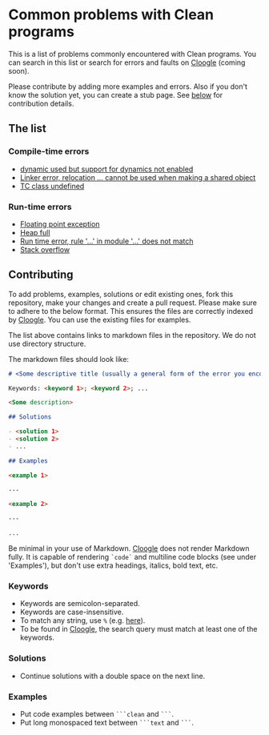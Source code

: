 # Common problems with Clean programs

This is a list of problems commonly encountered with Clean programs.
You can search in this list or search for errors and faults on [Cloogle][]
(coming soon).

Please contribute by adding more examples and errors.
Also if you don't know the solution yet, you can create a stub page.
See [below](#contributing) for contribution details.

## The list

### Compile-time errors

- [dynamic used but support for dynamics not enabled](/no-dynamics.md)
- [Linker error, relocation &#8230; cannot be used when making a shared object](/relocation.md)
- [TC class undefined](/no-dynamics.md)

### Run-time errors

- [Floating point exception](/floating-point-exception.md)
- [Heap full](/heap-full.md)
- [Run time error, rule '&#8230;' in module '&#8230;' does not match](/rule-does-not-match.md)
- [Stack overflow](/stack-overflow.md)

## Contributing

To add problems, examples, solutions or edit existing ones, fork this
repository, make your changes and create a pull request. Please make sure to
adhere to the below format. This ensures the files are correctly indexed by
[Cloogle][]. You can use the existing files for examples.

The list above contains links to markdown files in the repository.
We do not use directory structure.

The markdown files should look like:

```markdown
# <Some descriptive title (usually a general form of the error you encounter)>

Keywords: <keyword 1>; <keyword 2>; ...

<Some description>

## Solutions

- <solution 1>
- <solution 2>
- ...

## Examples

<example 1>

---

<example 2>

---

...
```

Be minimal in your use of Markdown. [Cloogle][] does not render Markdown fully.
It is capable of rendering `` `code` `` and multiline code blocks (see under
'Examples'), but don't use extra headings, italics, bold text, etc.

### Keywords

- Keywords are semicolon-separated.
- Keywords are case-insensitive.
- To match any string, use `%` (e.g. [here](/rule-does-not-match.md)).
- To be found in [Cloogle][], the search query must match at least one of the
  keywords.

### Solutions

- Continue solutions with a double space on the next line.

### Examples

- Put code examples between `` ```clean `` and `` ``` ``.
- Put long monospaced text between `` ```text `` and `` ``` ``.

[Cloogle]: https://cloogle.org
